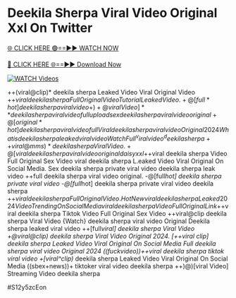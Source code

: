 # Deekila Sherpa Viral Video Original Xxl On Twitter


[🌐 CLICK HERE 🟢==►► WATCH NOW](https://cutt.ly/ZrqxdKBg)

[🔴 CLICK HERE 🌐==►► Download Now](https://cutt.ly/ZrqxdKBg)

[![WATCH Videos](https://i.imgur.com/dJHk4Zq.gif)](https://cutt.ly/ZrqxdKBg)




























++(viral@clip)* deekila sherpa Leaked Video Viral Original Video
+$+viral deekila sherpa Full Original Video Tutorial Leaked Video.
+@[full*hot] deekila sherpa viral video
+)+@viral Video]** deekila sherpa viral video full upload
sex deekila sherpa viral video original
+@[original*hot] deekila sherpa viral video full {Viral} deekila sherpa viral video Original 2024 What is deekila sherpa leaked viral video Watch Full ^viralvideo^ deekila sherpa
++{viral@mms)* deekila sherpa Viral Video. +@[viral} deekila sherpa viral video original daisy xxl
+$+viral deekila sherpa Video Full Original Sex Video
viral deekila sherpa L.eaked Video Viral Original On Social Media. Sex deekila sherpa private viral video deekila sherpa leak video
++full deekila sherpa viral video original. -@[full*hot] deekila sherpa private viral video
-@[full*hot] deekila sherpa private viral video deekila sherpa
+$+viral deekila sherpa Full Original Video. {Hot New viral} deekila sherpa Leaked 2024 Video Trending On Social Media
viral deekila sherpa Video Full Original Link
+$+viral deekila sherpa Tiktok Video Full Original Sex Video
++viral@clip deekila sherpa Viral Video
{Watch} deekila sherpa viral video Original Deekila sherpa leaked viral video ++[full*viral] deekila sherpa Viral Video
+@viral@clip) deekila sherpa Viral Video Original 2024. [++viral clip] deekila sherpa Leaked Video Viral Original On Social Media Full deekila sherpa viral video Original 2024
((fuckvideo))++viral deekila sherpa tiktok viral video
+[viral^clip)* deekila sherpa Leaked Video Viral Original On Social Media ((sbex+news))+ tiktoker viral video deekila sherpa ++)@)[viral Video] Streaming Video deekila sherpa


#S12y5zcEon
